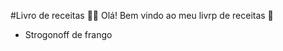 #Livro de receitas :man_cook:
Olá! Bem vindo ao meu livrp de receitas :wave:

 - Strogonoff de frango